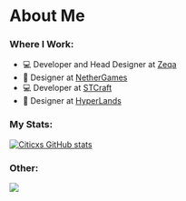 <h1 align="left"> About Me </h1>


### Where I Work:
- 💻 Developer and Head Designer at [Zeqa](https://zeqa.tebex.io/about)
- 🎨 Designer at [NetherGames](https://nethergames.org)
- 💻 Developer at [STCraft](https://stcraftnet.com)
- 🎨 Designer at [HyperLands](https://github.com/HyperLandsBE)


### My Stats:
[![Citicxs GitHub stats](https://github-readme-stats.vercel.app/api?username=Citicx&theme=tokyonight&show_icons=true&count_private=true)](https://github.com/anuraghazra/github-readme-stats)


### Other:
![](https://komarev.com/ghpvc/?username=Citicx&style=flat-square)
